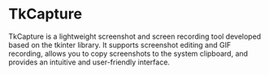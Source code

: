 # TkCapture
TkCapture is a lightweight screenshot and screen recording tool developed based on the tkinter library. It supports screenshot editing and GIF recording, allows you to copy screenshots to the system clipboard, and provides an intuitive and user-friendly interface.
